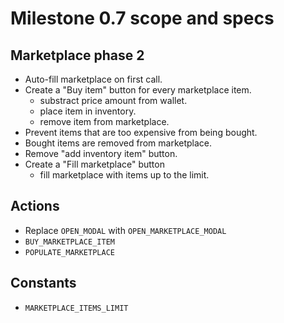 # Milestone 0.7 scope and specs

## Marketplace phase 2

* Auto-fill marketplace on first call.
* Create a "Buy item" button for every marketplace item.
  * substract price amount from wallet.
  * place item in inventory.
  * remove item from marketplace.
* Prevent items that are too expensive from being bought.
* Bought items are removed from marketplace.
* Remove "add inventory item" button.
* Create a "Fill marketplace" button
  * fill marketplace with items up to the limit.

## Actions

* Replace `OPEN_MODAL` with `OPEN_MARKETPLACE_MODAL`
* `BUY_MARKETPLACE_ITEM`
* `POPULATE_MARKETPLACE`

## Constants

* `MARKETPLACE_ITEMS_LIMIT`
